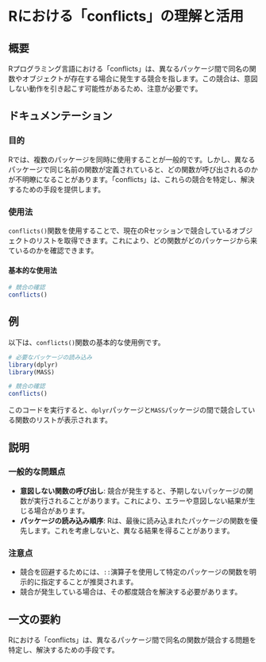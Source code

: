 <!--
Meta Description: # Rにおける「conflicts」の理解と活用 ## 概要 Rプログラミング言語における「conflicts」は、異なるパッケージ間で同名の関数やオブジェクトが存在する場合に発生する競合を指します。この競合は、意図しない動作を引き起こす可能性があるため、注意が必要です。 ## ドキュメンテーション...
Meta Keywords: conflicts, rにおける, これにより, 競合の確認, library
-->

# Rにおける「conflicts」の理解と活用

## 概要
Rプログラミング言語における「conflicts」は、異なるパッケージ間で同名の関数やオブジェクトが存在する場合に発生する競合を指します。この競合は、意図しない動作を引き起こす可能性があるため、注意が必要です。

## ドキュメンテーション
### 目的
Rでは、複数のパッケージを同時に使用することが一般的です。しかし、異なるパッケージで同じ名前の関数が定義されていると、どの関数が呼び出されるのかが不明瞭になることがあります。「conflicts」は、これらの競合を特定し、解決するための手段を提供します。

### 使用法
`conflicts()`関数を使用することで、現在のRセッションで競合しているオブジェクトのリストを取得できます。これにより、どの関数がどのパッケージから来ているのかを確認できます。

#### 基本的な使用法
```R
# 競合の確認
conflicts()
```

## 例
以下は、`conflicts()`関数の基本的な使用例です。

```R
# 必要なパッケージの読み込み
library(dplyr)
library(MASS)

# 競合の確認
conflicts()
```

このコードを実行すると、`dplyr`パッケージと`MASS`パッケージの間で競合している関数のリストが表示されます。

## 説明
### 一般的な問題点
- **意図しない関数の呼び出し**: 競合が発生すると、予期しないパッケージの関数が実行されることがあります。これにより、エラーや意図しない結果が生じる場合があります。
- **パッケージの読み込み順序**: Rは、最後に読み込まれたパッケージの関数を優先します。これを考慮しないと、異なる結果を得ることがあります。

### 注意点
- 競合を回避するためには、`::`演算子を使用して特定のパッケージの関数を明示的に指定することが推奨されます。
- 競合が発生している場合は、その都度競合を解決する必要があります。

## 一文の要約
Rにおける「conflicts」は、異なるパッケージ間で同名の関数が競合する問題を特定し、解決するための手段です。